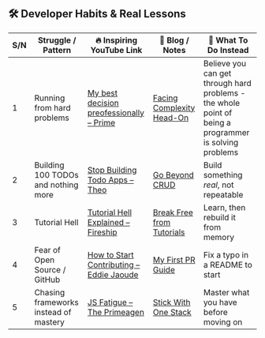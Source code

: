 ## 🛠️ Developer Habits & Real Lessons

| S/N | Struggle / Pattern                    | 🔥 Inspiring YouTube Link                                                               | 📖 Blog / Notes                | 🧠 What To Do Instead                                                                                 |
| --- | ------------------------------------- | --------------------------------------------------------------------------------------- | ------------------------------ | ----------------------------------------------------------------------------------------------------- |
| 1   | Running from hard problems            | [My best decision preofessionally – Prime](https://www.youtube.com/watch?v=XqpFCuPAEPo) | [Facing Complexity Head-On](#) | Believe you can get through hard problems - the whole point of being a programmer is solving problems |
| 2   | Building 100 TODOs and nothing more   | [Stop Building Todo Apps – Theo](#)                                                     | [Go Beyond CRUD](#)            | Build something _real_, not repeatable                                                                |
| 3   | Tutorial Hell                         | [Tutorial Hell Explained – Fireship](#)                                                 | [Break Free from Tutorials](#) | Learn, then rebuild it from memory                                                                    |
| 4   | Fear of Open Source / GitHub          | [How to Start Contributing – Eddie Jaoude](#)                                           | [My First PR Guide](#)         | Fix a typo in a README to start                                                                       |
| 5   | Chasing frameworks instead of mastery | [JS Fatigue – The Primeagen](#)                                                         | [Stick With One Stack](#)      | Master what you have before moving on                                                                 |
